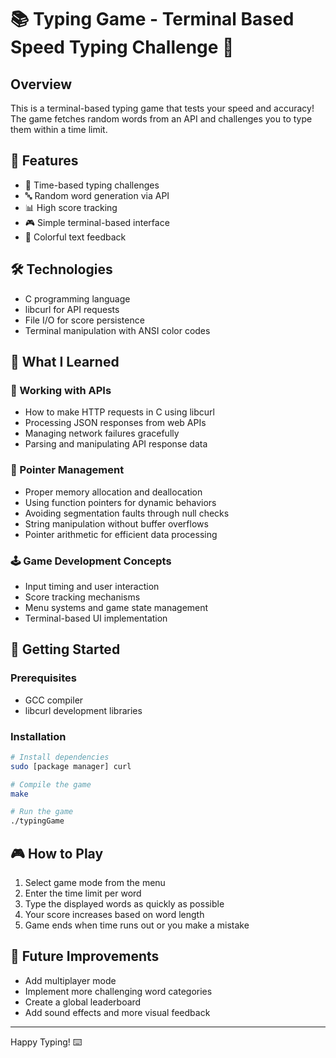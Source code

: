 # 📚 Typing Game - Terminal Based Speed Typing Challenge 🚀

## Overview
This is a terminal-based typing game that tests your speed and accuracy! The game fetches random words from an API and challenges you to type them within a time limit.

## 🌟 Features
- 💨 Time-based typing challenges
- 🔤 Random word generation via API
- 📊 High score tracking
- 🎮 Simple terminal-based interface
- 🎨 Colorful text feedback

## 🛠️ Technologies
- C programming language
- libcurl for API requests
- File I/O for score persistence
- Terminal manipulation with ANSI color codes

## 📝 What I Learned

### 🔌 Working with APIs
- How to make HTTP requests in C using libcurl
- Processing JSON responses from web APIs
- Managing network failures gracefully
- Parsing and manipulating API response data

### 🧮 Pointer Management
- Proper memory allocation and deallocation
- Using function pointers for dynamic behaviors
- Avoiding segmentation faults through null checks
- String manipulation without buffer overflows
- Pointer arithmetic for efficient data processing

### 🕹️ Game Development Concepts
- Input timing and user interaction
- Score tracking mechanisms
- Menu systems and game state management
- Terminal-based UI implementation

## 🚀 Getting Started

### Prerequisites
- GCC compiler
- libcurl development libraries

### Installation
```bash
# Install dependencies
sudo [package manager] curl

# Compile the game
make

# Run the game
./typingGame
```

## 🎮 How to Play
1. Select game mode from the menu
2. Enter the time limit per word
3. Type the displayed words as quickly as possible
4. Your score increases based on word length
5. Game ends when time runs out or you make a mistake

## 🧠 Future Improvements
- Add multiplayer mode
- Implement more challenging word categories
- Create a global leaderboard
- Add sound effects and more visual feedback

---
Happy Typing! ⌨️
